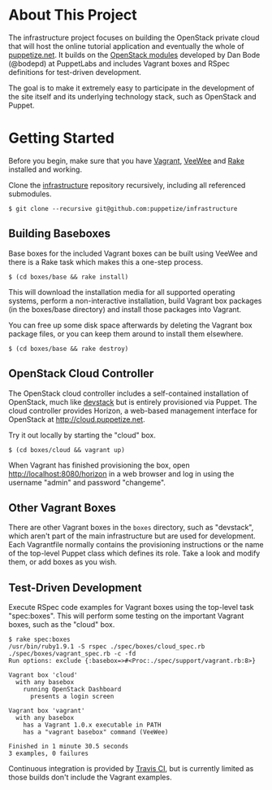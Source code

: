 About This Project
==================

The infrastructure project focuses on building the OpenStack private
cloud that will host the online tutorial application and eventually
the whole of [puppetize.net](http://puppetize.net). It builds on the
[OpenStack modules](https://github.com/puppetlabs/puppetlabs-openstack)
developed by Dan Bode (@bodepd) at PuppetLabs and includes Vagrant
boxes and RSpec definitions for test-driven development.

The goal is to make it extremely easy to participate in the development
of the site itself and its underlying technology stack, such as OpenStack
and Puppet.

Getting Started
===============

Before you begin, make sure that you have
[Vagrant](http://vagrantup.com),
[VeeWee](https://github.com/jedi4ever/veewee) and
[Rake](http://rake.rubyforge.org/) installed and working.

Clone the [infrastructure](https://github.com/puppetize/infrastructure)
repository recursively, including all referenced submodules.
```
$ git clone --recursive git@github.com:puppetize/infrastructure
```

Building Baseboxes
------------------

Base boxes for the included Vagrant boxes can be built using VeeWee and
there is a Rake task which makes this a one-step process.
```
$ (cd boxes/base && rake install)
```

This will download the installation media for all supported operating
systems, perform a non-interactive installation, build Vagrant box
packages (in the boxes/base directory) and install those packages into
Vagrant.

You can free up some disk space afterwards by deleting the Vagrant box
package files, or you can keep them around to install them elsewhere.
```
$ (cd boxes/base && rake destroy)
```

OpenStack Cloud Controller
--------------------------

The OpenStack cloud controller includes a self-contained installation
of OpenStack, much like [devstack](http://devstack.org/) but is entirely
provisioned via Puppet.  The cloud controller provides Horizon, a web-based
management interface for OpenStack at http://cloud.puppetize.net.

Try it out locally by starting the "cloud" box.
```
$ (cd boxes/cloud && vagrant up)
```

When Vagrant has finished provisioning the box, open
[http://localhost:8080/horizon](http://localhost:8080/horizon) in a web
browser and log in using the username "admin" and password "changeme".

Other Vagrant Boxes
-------------------

There are other Vagrant boxes in the ```boxes``` directory, such as
"devstack", which aren't part of the main infrastructure but are used
for development.  Each Vagrantfile normally contains the provisioning
instructions or the name of the top-level Puppet class which defines its
role.  Take a look and modify them, or add boxes as you wish.

Test-Driven Development
-----------------------

Execute RSpec code examples for Vagrant boxes using the top-level task
"spec:boxes".  This will perform some testing on the important Vagrant
boxes, such as the "cloud" box.
```
$ rake spec:boxes
/usr/bin/ruby1.9.1 -S rspec ./spec/boxes/cloud_spec.rb ./spec/boxes/vagrant_spec.rb -c -fd
Run options: exclude {:basebox=>#<Proc:./spec/support/vagrant.rb:8>}

Vagrant box 'cloud'
  with any basebox
    running OpenStack Dashboard
      presents a login screen

Vagrant box 'vagrant'
  with any basebox
    has a Vagrant 1.0.x executable in PATH
    has a "vagrant basebox" command (VeeWee)

Finished in 1 minute 30.5 seconds
3 examples, 0 failures
```

Continuous integration is provided by
[Travis CI](https://travis-ci.org/puppetize/infrastructure), but is
currently limited as those builds don't include the Vagrant examples.
